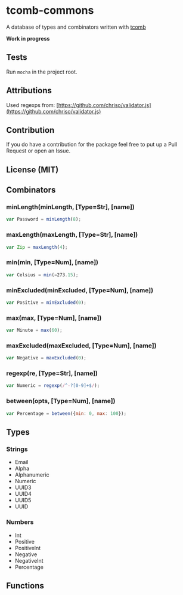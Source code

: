 # tcomb-commons

A database of types and combinators written with [tcomb](https://github.com/gcanti/tcomb)

**Work in progress**

## Tests

Run `mocha` in the project root.

## Attributions

Used regexps from: [https://github.com/chriso/validator.js](https://github.com/chriso/validator.js)

## Contribution

If you do have a contribution for the package feel free to put up a Pull Request or open an Issue.

## License (MIT)

## Combinators

### minLength(minLength, [Type=Str], [name])
  
```javascript
var Password = minLength(8);
```

### maxLength(maxLength, [Type=Str], [name])
  
```javascript
var Zip = maxLength(4);
```

### min(min, [Type=Num], [name])
  
```javascript
var Celsius = min(−273.15);
```

### minExcluded(minExcluded, [Type=Num], [name])
  
```javascript
var Positive = minExcluded(0);
```

### max(max, [Type=Num], [name])
  
```javascript
var Minute = max(60);
```

### maxExcluded(maxExcluded, [Type=Num], [name])
  
```javascript
var Negative = maxExcluded(0);
```

### regexp(re, [Type=Str], [name])
  
```javascript
var Numeric = regexp(/^-?[0-9]+$/);
```

### between(opts, [Type=Num], [name])
  
```javascript
var Percentage = between({min: 0, max: 100});
```

## Types

### Strings
  
- Email
- Alpha
- Alphanumeric
- Numeric
- UUID3
- UUID4
- UUID5
- UUID

### Numbers
  
- Int
- Positive
- PositiveInt
- Negative
- NegativeInt
- Percentage

## Functions